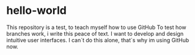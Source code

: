 # hello-world
This repository is a test, to teach myself how to use GitHub
To test how branches work, i write this peace of text.
I want to develop and design intuitive user interfaces. I can´t do this alone, that´s why im using GitHub now.
